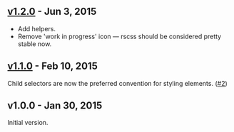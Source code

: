 ## [v1.2.0] - Jun  3, 2015

* Add helpers.
* Remove 'work in progress' icon — rscss should be considered pretty stable now.

## [v1.1.0] - Feb 10, 2015

Child selectors are now the preferred convention for styling elements. ([#2])

## v1.0.0 - Jan 30, 2015

Initial version.

[#2]: https://github.com/rstacruz/rscss/issues/2
[v1.1.0]: https://github.com/rstacruz/rscss/compare/v1.0.0...v1.1.0
[v1.2.0]: https://github.com/rstacruz/rscss/compare/v1.1.0...v1.2.0
